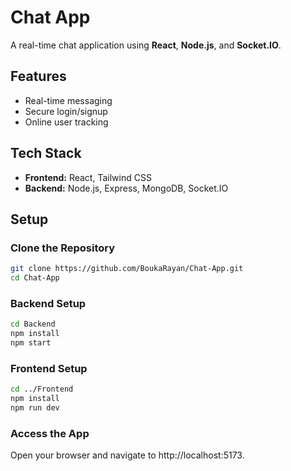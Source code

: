 # Chat App

A real-time chat application using **React**, **Node.js**, and **Socket.IO**.

## Features
- Real-time messaging
- Secure login/signup
- Online user tracking
  
## Tech Stack
- **Frontend:** React, Tailwind CSS
- **Backend:** Node.js, Express, MongoDB, Socket.IO

## Setup

### Clone the Repository
```bash
git clone https://github.com/BoukaRayan/Chat-App.git
cd Chat-App
```

### Backend Setup
```bash
cd Backend
npm install
npm start
```

### Frontend Setup
```bash
cd ../Frontend
npm install
npm run dev
```

### Access the App
Open your browser and navigate to http://localhost:5173.




